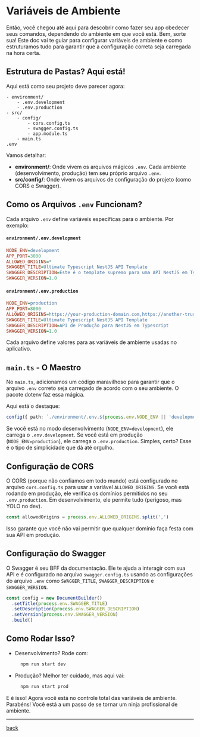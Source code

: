 # Variáveis de Ambiente

Então, você chegou até aqui para descobrir como fazer seu app obedecer seus comandos, dependendo do ambiente em que você está. Bem, sorte sua! Este doc vai te guiar para configurar variáveis de ambiente e como estruturamos tudo para garantir que a configuração correta seja carregada na hora certa.

## Estrutura de Pastas? Aqui está!

Aqui está como seu projeto deve parecer agora:

```
- environment/
    - .env.development
    - .env.production
- src/
    - config/
        - cors.config.ts
        - swagger.config.ts
        - app.module.ts
    - main.ts
.env
```

Vamos detalhar:

- **environment/**: Onde vivem os arquivos mágicos `.env`. Cada ambiente (desenvolvimento, produção) tem seu próprio arquivo `.env`.
- **src/config/**: Onde vivem os arquivos de configuração do projeto (como CORS e Swagger).

## Como os Arquivos `.env` Funcionam?

Cada arquivo `.env` define variáveis específicas para o ambiente. Por exemplo:

#### `environment/.env.development`

```ini
NODE_ENV=development
APP_PORT=3000
ALLOWED_ORIGINS=*
SWAGGER_TITLE=Ultimate Typescript NestJS API Template
SWAGGER_DESCRIPTION=Este é o template supremo para uma API NestJS em Typescript
SWAGGER_VERSION=1.0
```

#### `environment/.env.production`

```ini
NODE_ENV=production
APP_PORT=8000
ALLOWED_ORIGINS=https://your-production-domain.com,https://another-trusted-domain.com
SWAGGER_TITLE=Ultimate Typescript NestJS API Template
SWAGGER_DESCRIPTION=API de Produção para NestJS em Typescript
SWAGGER_VERSION=1.0
```

Cada arquivo define valores para as variáveis de ambiente usadas no aplicativo.

## `main.ts` - O Maestro

No `main.ts`, adicionamos um código maravilhoso para garantir que o arquivo `.env` correto seja carregado de acordo com o seu ambiente. O pacote dotenv faz essa mágica.

Aqui está o destaque:

```typescript
config({ path: `./environment/.env.${process.env.NODE_ENV || 'development'}` })
```

Se você está no modo desenvolvimento (`NODE_ENV=development`), ele carrega o `.env.development`. Se você está em produção (`NODE_ENV=production`), ele carrega o `.env.production`. Simples, certo? Esse é o tipo de simplicidade que dá até orgulho.

## Configuração de CORS

O CORS (porque não confiamos em todo mundo) está configurado no arquivo `cors.config.ts` para usar a variável `ALLOWED_ORIGINS`. Se você está rodando em produção, ele verifica os domínios permitidos no seu `.env.production`. Em desenvolvimento, ele permite tudo (perigoso, mas YOLO no dev).

```typescript
const allowedOrigins = process.env.ALLOWED_ORIGINS.split(',')
```

Isso garante que você não vai permitir que qualquer domínio faça festa com sua API em produção.

## Configuração do Swagger

O Swagger é seu BFF da documentação. Ele te ajuda a interagir com sua API e é configurado no arquivo `swagger.config.ts` usando as configurações do arquivo `.env` como `SWAGGER_TITLE`, `SWAGGER_DESCRIPTION` e `SWAGGER_VERSION`.

```typescript
const config = new DocumentBuilder()
  .setTitle(process.env.SWAGGER_TITLE)
  .setDescription(process.env.SWAGGER_DESCRIPTION)
  .setVersion(process.env.SWAGGER_VERSION)
  .build()
```

## Como Rodar Isso?

- Desenvolvimento? Rode com:
  ```bash
    npm run start dev
  ```
- Produção? Melhor ter cuidado, mas aqui vai:
  ```bash
    npm run start prod
  ```

E é isso! Agora você está no controle total das variáveis de ambiente. Parabéns! Você está a um passo de se tornar um ninja profissional de ambiente.

---

[back](table-of-contents.md)
